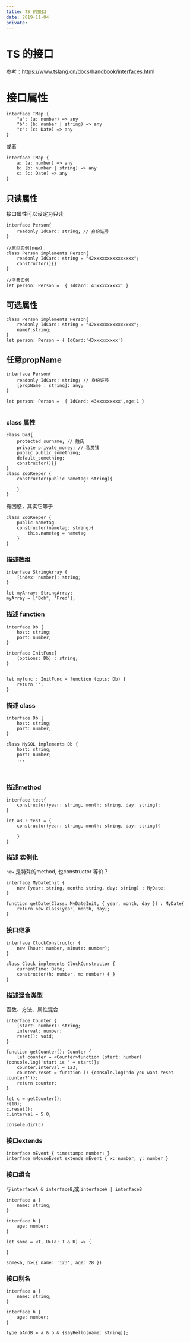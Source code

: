 ```yaml
---
title: TS 的接口
date: 2019-11-04
private: 
---
```

# TS 的接口
参考：https://www.tslang.cn/docs/handbook/interfaces.html

# 接口属性
    interface TMap {
        "a": (a: number) => any
        "b": (b: number | string) => any
        "c": (c: Date) => any
    }

或者 

    interface TMap {
        a: (a: number) => any
        b: (b: number | string) => any
        c: (c: Date) => any
    }


## 只读属性
接口属性可以设定为只读

    interface Person{
        readonly IdCard: string; // 身份证号
    }

    //原型实例(new)：
    class Person implements Person{
        readonly IdCard: string = "42xxxxxxxxxxxxxxx";
        constructor(){}
    }

    //字典实例
    let person: Person =  { IdCard:'43xxxxxxxxx' }

## 可选属性

    class Person implements Person{
        readonly IdCard: string = "42xxxxxxxxxxxxxxx";
        name?:string;
    }
    let person: Person = { IdCard:'43xxxxxxxxx'}

## 任意propName

    interface Person{
        readonly IdCard: string; // 身份证号
        [propName : string]: any;
    }
    ​
    let person: Person =  { IdCard:'43xxxxxxxxx',age:1 }
    ​

### class 属性

    class Dad{
        protected surname; // 姓氏
        private private_money; // 私房钱
        public public_something;
        default_something;
        constructor(){}
    }
    class ZooKeeper {
        constructor(public nametag: string){
    ​
        }
    }

有困惑，其实它等于

    class ZooKeeper {
        public nametag
        constructor(nametag: string){
            this.nametag = nametag
        }
    }

### 描述数组
    interface StringArray {
        [index: number]: string;
    }

    let myArray: StringArray;
    myArray = ["Bob", "Fred"];

### 描述 function

    interface Db {
        host: string;
        port: number;
    }
    ​
    interface InitFunc{
        (options: Db) : string;
    }
    ​
    ​
    let myfunc : InitFunc = function (opts: Db) {
        return '';
    }

### 描述 class
    interface Db {
        host: string;
        port: number;
    }
    ​
    class MySQL implements Db {
        host: string;
        port: number;
        ...
​
### 描述method

    interface test{
        constructor(year: string, month: string, day: string);
    }
    ​
    let a3 : test = {
        constructor(year: string, month: string, day: string){
    ​
        }
    }

### 描述 实例化
`new` 是特殊的method, 也constructor 等价？

    interface MyDateInit {
        new (year: string, month: string, day: string) : MyDate;
    }

    function getDate(Class: MyDateInit, { year, month, day }) : MyDate{
        return new Class(year, month, day);
    }

### 接口继承
    interface ClockConstructor {
        new (hour: number, minute: number);
    }

    class Clock implements ClockConstructor {
        currentTime: Date;
        constructor(h: number, m: number) { }
    }


### 描述混合类型
函数、方法、属性混合

    interface Counter {
        (start: number): string;
        interval: number;
        reset(): void;
    }
    ​
    function getCounter(): Counter {
        let counter = <Counter>function (start: number) {console.log('start is ' + start)};
        counter.interval = 123;
        counter.reset = function () {console.log('do you want reset counter?')};
        return counter;
    }
    ​
    let c = getCounter();
    c(10);
    c.reset();
    c.interval = 5.0;
    ​
    console.dir(c)
### 接口extends
    interface mEvent { timestamp: number; }
    interface mMouseEvent extends mEvent { x: number; y: number }

### 接口组合
与`interfaceA & interfaceB`,或 `interfaceA | interfaceB`

    interface a {
        name: string;
    }

    interface b {
        age: number;
    }

    let some = <T, U>(a: T & U) => {

    }

    some<a, b>({ name: '123', age: 28 })

### 接口别名

    interface a {
        name: string;
    }
    ​
    interface b {
        age: number;
    }
    ​
    type aAndB = a & b & {sayHello(name: string)};
